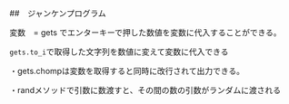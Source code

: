 ##　ジャンケンプログラム

変数　= gets
でエンターキーで押した数値を変数に代入することができる。

```gets.to_i```で取得した文字列を数値に変えて変数に代入できる

・gets.chompは変数を取得すると同時に改行されて出力できる。

・randメソッドで引数に数渡すと、その間の数の引数がランダムに渡される